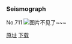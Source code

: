 ### Seismograph
No.711
![图片不见了~~~](https://imgs.xkcd.com/comics/seismograph.png)

[原址](https://xkcd.com//711) [下载](https://imgs.xkcd.com/comics/seismograph.png)


